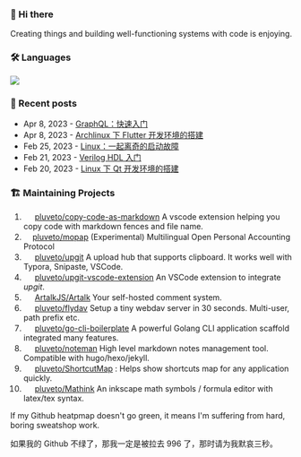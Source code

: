 ### 👋 Hi there 

Creating things and building well-functioning systems with code is enjoying.

### 🛠 Languages

![](https://skillicons.dev/icons?i=go,python,c,cpp,cs,js,ts,java,rust,ocaml,bash)

### 📜 Recent posts

<!-- BLOG-POST-LIST:START -->
 - Apr 8, 2023 - [GraphQL：快速入门](https://www.less-bug.com/posts/graphql-quick-start/)
 - Apr 8, 2023 - [Archlinux 下 Flutter 开发环境的搭建](https://www.less-bug.com/posts/flutter-development-environment-under-archlinux/)
 - Feb 25, 2023 - [Linux：一起离奇的启动故障](https://www.less-bug.com/posts/linux-a-bizarre-startup-failure/)
 - Feb 21, 2023 - [Verilog HDL 入门](https://www.less-bug.com/posts/getting-started-with-verilog-hdl/)
 - Feb 20, 2023 - [Linux 下 Qt 开发环境的搭建](https://www.less-bug.com/posts/qt-dev-env-setup-linux/)<!-- BLOG-POST-LIST:END -->

<!--
**pluveto/pluveto** is a ✨ _special_ ✨ repository because its `README.md` (this file) appears on your GitHub profile.

Here are some ideas to get you started:

- 🔭 I’m currently working on ...
- 🌱 I’m currently learning ...
- 👯 I’m looking to collaborate on ...
- 🤔 I’m looking for help with ...
- 💬 Ask me about ...
- 📫 How to reach me: ...
- 😄 Pronouns: ...
- ⚡ Fun fact: ...
-->

### 🏗️ Maintaining Projects

1. <img src="https://skillicons.dev/icons?i=javascript" height="16"> [pluveto/copy-code-as-markdown](https://github.com/pluveto/copy-code-as-markdown) A vscode extension helping you copy code with markdown fences and file name.
2. <img src="https://skillicons.dev/icons?i=rust" height="16">[pluveto/mopap](https://github.com/pluveto/mopap) (Experimental) Multilingual Open Personal Accounting Protocol
3. <img src="https://skillicons.dev/icons?i=go" height="16"> [pluveto/upgit](https://github.com/pluveto/upgit) A upload hub that supports clipboard. It works well with Typora, Snipaste, VSCode.
4. <img src="https://skillicons.dev/icons?i=javascript" height="16"> [pluveto/upgit-vscode-extension](https://github.com/pluveto/upgit-vscode-extension) An VSCode extension to integrate *upgit*.
5. <img src="https://skillicons.dev/icons?i=typescript" height="16"> [ArtalkJS/Artalk](https://github.com/ArtalkJS/Artalk) Your self-hosted comment system.
6. <img src="https://skillicons.dev/icons?i=go" height="16"> [pluveto/flydav](https://github.com/pluveto/flydav) Setup a tiny webdav server in 30 seconds. Multi-user, path prefix etc.
7. <img src="https://skillicons.dev/icons?i=go" height="16"> [pluveto/go-cli-boilerplate](https://github.com/pluveto/go-cli-boilerplate) A powerful Golang CLI application scaffold integrated many features.
8. <img src="https://skillicons.dev/icons?i=go" height="16"> [pluveto/noteman](https://github.com/pluveto/noteman) High level markdown notes management tool. Compatible with hugo/hexo/jekyll.
9. <img src="https://skillicons.dev/icons?i=cs" height="16"> [pluveto/ShortcutMap](https://github.com/pluveto/ShortcutMap) : Helps show shortcuts map for any application quickly.
10. <img src="https://skillicons.dev/icons?i=cs" height="16"> [pluveto/Mathink](https://github.com/pluveto/Mathink) An inkscape math symbols / formula editor with latex/tex syntax.

If my Github heatpmap doesn't go green, it means I'm suffering from hard, boring sweatshop work.

如果我的 Github 不绿了，那我一定是被拉去 996 了，那时请为我默哀三秒。
